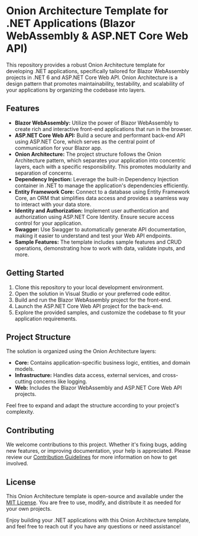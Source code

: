 # Onion Architecture Template for .NET Applications (Blazor WebAssembly & ASP.NET Core Web API)

This repository provides a robust Onion Architecture template for developing .NET applications, specifically tailored for Blazor WebAssembly projects in .NET 6 and ASP.NET Core Web API. Onion Architecture is a design pattern that promotes maintainability, testability, and scalability of your applications by organizing the codebase into layers.

## Features
- **Blazor WebAssembly:** Utilize the power of Blazor WebAssembly to create rich and interactive front-end applications that run in the browser.
- **ASP.NET Core Web API:** Build a secure and performant back-end API using ASP.NET Core, which serves as the central point of communication for your Blazor app.
- **Onion Architecture:** The project structure follows the Onion Architecture pattern, which separates your application into concentric layers, each with a specific responsibility. This promotes modularity and separation of concerns.
- **Dependency Injection:** Leverage the built-in Dependency Injection container in .NET to manage the application's dependencies efficiently.
- **Entity Framework Core:** Connect to a database using Entity Framework Core, an ORM that simplifies data access and provides a seamless way to interact with your data store.
- **Identity and Authorization:** Implement user authentication and authorization using ASP.NET Core Identity. Ensure secure access control for your application.
- **Swagger:** Use Swagger to automatically generate API documentation, making it easier to understand and test your Web API endpoints.
- **Sample Features:** The template includes sample features and CRUD operations, demonstrating how to work with data, validate inputs, and more.

## Getting Started
1. Clone this repository to your local development environment.
2. Open the solution in Visual Studio or your preferred code editor.
3. Build and run the Blazor WebAssembly project for the front-end.
4. Launch the ASP.NET Core Web API project for the back-end.
5. Explore the provided samples, and customize the codebase to fit your application requirements.

## Project Structure
The solution is organized using the Onion Architecture layers:

- **Core:** Contains application-specific business logic, entities, and domain models.
- **Infrastructure:** Handles data access, external services, and cross-cutting concerns like logging.
- **Web:** Includes the Blazor WebAssembly and ASP.NET Core Web API projects.

Feel free to expand and adapt the structure according to your project's complexity.

## Contributing
We welcome contributions to this project. Whether it's fixing bugs, adding new features, or improving documentation, your help is appreciated. Please review our [Contribution Guidelines](CONTRIBUTING.md) for more information on how to get involved.

## License
This Onion Architecture template is open-source and available under the [MIT License](LICENSE.md). You are free to use, modify, and distribute it as needed for your own projects.

Enjoy building your .NET applications with this Onion Architecture template, and feel free to reach out if you have any questions or need assistance!
